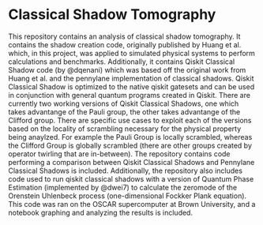 # Classical Shadow Tomography
This repository contains an analysis of classical shadow tomography. It contains the shadow creation code, originally published by Huang et al. which, in this project, was applied to simulated physical systems to perform calculations and benchmarks. Additionally, it contains Qiskit Classical Shadow code (by @dqenani) which was based off the original work from Huang et al. and the pennylane implementation of classical shadows. Qiskit Classical Shadow is optimized to the native qiskit gatesets and can be used in conjunction with general quantum programs created in Qiskit. There are currently two working versions of Qiskit Classical Shadows, one which takes advantange of the Pauli group, the other takes advantange of the Clifford group. There are specific use cases to exploit each of the versions based on the locality of scrambling necessary for the physical property being anaylzed. For example the Pauli Group is locally scrambled, whereas the Clifford Group is globally scrambled (there are other groups created by operator twirling that are in-between). The repository contains code performing a comparison between Qiskit Classical Shadows and Pennylane Classical Shadows is included. Additionally, the repository also includes code used to run qiskit classical shadows with a version of Quantum Phase Estimation (implemented by @dwei7) to calculate the zeromode of the Orenstein Uhlenbeck process (one-dimensional Fockker Plank equation). This code was ran on the OSCAR supercomputer at Brown University, and a notebook graphing and analyzing the results is included.
